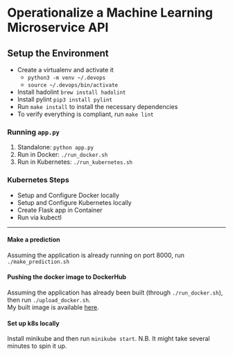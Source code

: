 # Operationalize a Machine Learning Microservice API

## Setup the Environment

* Create a virtualenv and activate it
    - `python3 -m venv ~/.devops`
    - `source ~/.devops/bin/activate`
* Install hadolint `brew install hadolint`
* Install pylint `pip3 install pylint`
* Run `make install` to install the necessary dependencies
* To verify everything is compliant, run `make lint`

### Running `app.py`

1. Standalone:  `python app.py`
2. Run in Docker:  `./run_docker.sh`
3. Run in Kubernetes:  `./run_kubernetes.sh`

### Kubernetes Steps

* Setup and Configure Docker locally
* Setup and Configure Kubernetes locally
* Create Flask app in Container
* Run via kubectl
___
#### Make a prediction
Assuming the application is already running on port 8000, run `./make_prediction.sh`

#### Pushing the docker image to DockerHub
Assuming the application has already been built (through `./run_docker.sh`), then run `./upload_docker.sh`.<br/>
My built image is available [here](https://hub.docker.com/r/tejada7/flask_app).

#### Set up k8s locally
Install minikube and then run `minikube start`. N.B. It might take several minutes to spin it up.